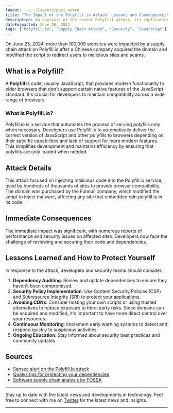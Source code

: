 ```yaml
---
layout: ../../layouts/post.astro
title: "The Impact of the Polyfill.io Attack: Lessons and Consequences"
description: An analysis of the recent Polyfill attack, its implications for the development community, and how to protect yourself.
dateFormatted: June 26, 2024
tags: ["Polyfill.io", "Supply Chain Attack", "Security", "JavaScript"]
---
```


On June 25, 2024, more than 100,000 websites were impacted by a supply chain attack on Polyfill.io after a Chinese company acquired the domain and modified the script to redirect users to malicious sites and scams.

## What is a Polyfill?

A **Polyfill** is code, usually JavaScript, that provides modern functionality to older browsers that don't support certain native features of the JavaScript standard. It's crucial for developers to maintain compatibility across a wide range of browsers.

### What is Polyfill.io?

Polyfill.io is a service that automates the process of serving polyfills only when necessary. Developers use Polyfill.io to automatically deliver the correct version of JavaScript and other polyfills to browsers depending on their specific capabilities and lack of support for more modern features. This simplifies development and maintains efficiency by ensuring that polyfills are only loaded when needed.

## Attack Details

This attack focused on injecting malicious code into the Polyfill.io service, used by hundreds of thousands of sites to provide browser compatibility. The domain was purchased by the Funnull company, which modified the script to inject malware, affecting any site that embedded cdn.polyfill.io in its code.

## Immediate Consequences

The immediate impact was significant, with numerous reports of performance and security issues on affected sites. Developers now face the challenge of reviewing and securing their code and dependencies.

## Lessons Learned and How to Protect Yourself

In response to the attack, developers and security teams should consider:

1. **Dependency Auditing**: Review and update dependencies to ensure they haven't been compromised.
2. **Security Policy Implementation**: Use Content Security Policies (CSP) and Subresource Integrity (SRI) to protect your applications.
3. **Avoiding CDNs**: Consider hosting your own scripts or using trusted alternatives to reduce exposure to third-party risks. Since domains can be acquired and modified, it's important to have more direct control over your resources.
4. **Continuous Monitoring**: Implement early warning systems to detect and respond quickly to suspicious activities.
5. **Ongoing Education**: Stay informed about security best practices and community updates.

## Sources

- [Sansec alert on the Polyfill.io attack](https://sansec.io/research/polyfill-supply-chain-attack)
- [Qualys tips for protecting your dependencies](https://blog.qualys.com/vulnerabilities-threat-research/2024/06/25/polyfill-io-supply-chain-attack)
- [Software supply chain analysis by FOSSA](https://fossa.com/blog/polyfill-supply-chain-attack-details-fixes/)

---

Stay up to date with the latest news and developments in technology. Feel free to connect with me on [Twitter](https://x.com/Murapadev) for the latest news and insights.

---
